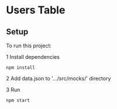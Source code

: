 # Users Table

## Setup
To run this project:

1 Install dependencies

``npm install``

2 Add data.json to '.../src/mocks/' directory
 
3 Run

``npm start``
